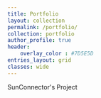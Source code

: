 ```yaml
---
title: Portfolio
layout: collection
permalink: /portfolio/
collection: portfolio
author_profile: true
header:
    overlay_color : #7D5E5D
entries_layout: grid
classes: wide
---
```


SunConnector's Project